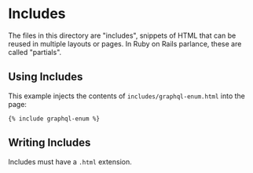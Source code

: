 # Includes

The files in this directory are "includes", snippets of HTML that can be
reused in multiple layouts or pages. In Ruby on Rails parlance, these are
called "partials".

## Using Includes

This example injects the contents of `includes/graphql-enum.html` into the
page:

```
{% include graphql-enum %}
```

## Writing Includes

Includes must have a `.html` extension.
